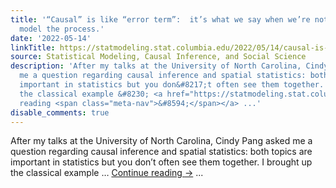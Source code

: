```yaml
---
title: '“Causal” is like “error term”:  it’s what we say when we’re not trying to
  model the process.'
date: '2022-05-14'
linkTitle: https://statmodeling.stat.columbia.edu/2022/05/14/causal-is-what-we-say-when-we-dont-know-what-were-doing/
source: Statistical Modeling, Causal Inference, and Social Science
description: 'After my talks at the University of North Carolina, Cindy Pang asked
  me a question regarding causal inference and spatial statistics: both topics are
  important in statistics but you don&#8217;t often see them together. I brought up
  the classical example &#8230; <a href="https://statmodeling.stat.columbia.edu/2022/05/14/causal-is-what-we-say-when-we-dont-know-what-were-doing/">Continue
  reading <span class="meta-nav">&#8594;</span></a> ...'
disable_comments: true
---
```

After my talks at the University of North Carolina, Cindy Pang asked me a question regarding causal inference and spatial statistics: both topics are important in statistics but you don&#8217;t often see them together. I brought up the classical example &#8230; <a href="https://statmodeling.stat.columbia.edu/2022/05/14/causal-is-what-we-say-when-we-dont-know-what-were-doing/">Continue reading <span class="meta-nav">&#8594;</span></a> ...